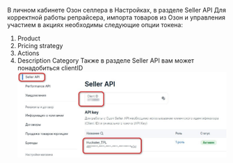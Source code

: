 В личном кабинете Озон селлера в Настройках, в разделе Seller API Для корректной работы репрайсера, импорта товаров из Озон и управления участием в акциях необходимы следующие опции токена:
1.	Product
2.	Pricing strategy
3.	Actions
4.	Description Category 
Также в разделе Seller API вам может понадобиться clientID
![clientID](../../media/img/ozon/clientID/clientID.jpg)